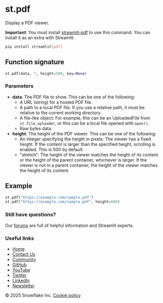 # st.pdf
Display a PDF viewer.

**Important**: You must install [streamlit-pdf](https://github.com/streamlit/streamlit-pdf) to use this command. You can install it as an extra with Streamlit:
```bash
pip install streamlit[pdf]
```
## Function signature
```python
st.pdf(data, *, height=500, key=None)
```
### Parameters

* **data**: The PDF file to show. This can be one of the following:
	+ A URL (string) for a hosted PDF file.
	+ A path to a local PDF file. If you use a relative path, it must be relative to the current working directory.
	+ A file-like object. For example, this can be an UploadedFile from `st.file_uploader`, or this can be a local file opened with `open()`.
	+ Raw bytes data.
* **height**: The height of the PDF viewer. This can be one of the following:
	+ An integer specifying the height in pixels: The viewer has a fixed height. If the content is larger than the specified height, scrolling is enabled. This is 500 by default.
	+ "stretch": The height of the viewer matches the height of its content or the height of the parent container, whichever is larger. If the viewer is not in a parent container, the height of the viewer matches the height of its content.

## Example
```python
st.pdf("https://example.com/sample.pdf")
st.pdf("https://example.com/sample.pdf", height=600)
```
### Still have questions?
Our [forums](https://discuss.streamlit.io) are full of helpful information and Streamlit experts.

### Useful links

* [Home](/)
* [Contact Us](mailto:hello@streamlit.io?subject=Contact%20from%20documentation%20)
* [Community](https://discuss.streamlit.io)
* [GitHub](https://github.com/streamlit)
* [YouTube](https://www.youtube.com/channel/UC3LD42rjj-Owtxsa6PwGU5Q)
* [Twitter](https://twitter.com/streamlit)
* [LinkedIn](https://www.linkedin.com/company/streamlit)
* [Newsletter](https://info.snowflake.com/streamlit-newsletter-sign-up.html)

&copy; 2025 Snowflake Inc. [Cookie policy](/)